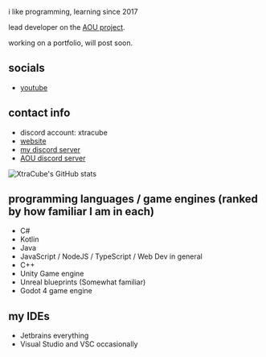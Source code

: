 i like programming, learning since 2017

lead developer on the [AOU project](https://github.com/All-Of-Us-Mods/).

working on a portfolio, will post soon.

## socials
- [youtube](https://youtube.com/xtracube)

## contact info
- discord account: xtracube
- [website](https://www.xtracube.dev/)
- [my discord server](https://discord.gg/uBHx2D4)
- [AOU discord server](https://discord.gg/TQeQdCCcx8)


![XtraCube's GitHub stats](https://github-readme-stats.vercel.app/api?username=XtraCube&show_icons=true&theme=dark)

## programming languages / game engines (ranked by how familiar I am in each)
- C#
- Kotlin
- Java
- JavaScript / NodeJS / TypeScript / Web Dev in general
- C++
- Unity Game engine
- Unreal blueprints (Somewhat familiar)
- Godot 4 game engine

## my IDEs
- Jetbrains everything
- Visual Studio and VSC occasionally
